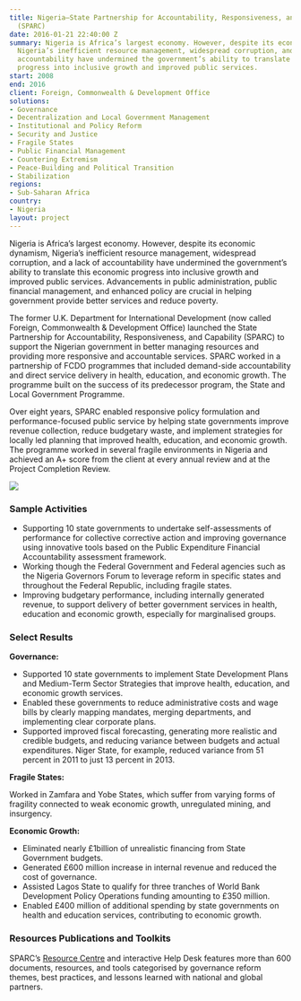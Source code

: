 ```yaml
---
title: Nigeria—State Partnership for Accountability, Responsiveness, and Capability
  (SPARC)
date: 2016-01-21 22:40:00 Z
summary: Nigeria is Africa’s largest economy. However, despite its economic dynamism,
  Nigeria’s inefficient resource management, widespread corruption, and a lack of
  accountability have undermined the government’s ability to translate this economic
  progress into inclusive growth and improved public services.
start: 2008
end: 2016
client: Foreign, Commonwealth & Development Office
solutions:
- Governance
- Decentralization and Local Government Management
- Institutional and Policy Reform
- Security and Justice
- Fragile States
- Public Financial Management
- Countering Extremism
- Peace-Building and Political Transition
- Stabilization
regions:
- Sub-Saharan Africa
country:
- Nigeria
layout: project
---
```


Nigeria is Africa’s largest economy. However, despite its economic dynamism, Nigeria’s inefficient resource management, widespread corruption, and a lack of accountability have undermined the government’s ability to translate this economic progress into inclusive growth and improved public services. Advancements in public administration, public financial management, and enhanced policy are crucial in helping government provide better services and reduce poverty.

The former U.K. Department for International Development (now called Foreign, Commonwealth & Development Office) launched the State Partnership for Accountability, Responsiveness, and Capability (SPARC) to support the Nigerian government in better managing resources and providing more responsive and accountable services. SPARC worked in a partnership of FCDO programmes that included demand-side accountability and direct service delivery in health, education, and economic growth. The programme built on the success of its predecessor program, the State and Local Government Programme. 

Over eight years, SPARC enabled responsive policy formulation and performance-focused public service by helping state governments improve revenue collection, reduce budgetary waste, and implement strategies for locally led planning that improved health, education, and economic growth. The programme worked in several fragile environments in Nigeria and achieved an A+ score from the client at every annual review and at the Project Completion Review.

![](/uploads/SPARCtax.jpg)

### Sample Activities

* Supporting 10 state governments to undertake self-assessments of performance for collective corrective action and improving governance using innovative tools based on the Public Expenditure Financial Accountability assessment framework.
* Working though the Federal Government and Federal agencies such as the Nigeria Governors Forum to leverage reform in specific states and throughout the Federal Republic, including fragile states.
* Improving budgetary performance, including internally generated revenue, to support delivery of better government services in health, education and economic growth, especially for marginalised groups.

### Select Results

**Governance:**

* Supported 10 state governments to implement State Development Plans and Medium-Term Sector Strategies that improve health, education, and economic growth services. 
* Enabled these governments to reduce administrative costs and wage bills by clearly mapping mandates, merging departments, and implementing clear corporate plans. 
* Supported improved fiscal forecasting, generating more realistic and credible budgets, and reducing variance between budgets and actual expenditures. Niger State, for example, reduced variance from 51 percent in 2011 to just 13 percent in 2013. 

**Fragile States:**

Worked in Zamfara and Yobe States, which suffer from varying forms of fragility connected to weak economic growth, unregulated mining, and insurgency.

**Economic Growth:**

* Eliminated nearly £1billion of unrealistic financing from State Government budgets.
* Generated £600 million increase in internal revenue and reduced the cost of governance. 
* Assisted Lagos State to qualify for three tranches of World Bank Development Policy Operations funding amounting to £350 million. 
* Enabled £400 million of additional spending by state governments on health and education services, contributing to economic growth.

### Resources Publications and Toolkits

SPARC’s [Resource Centre](http://www.sparc-nigeria.com/RC/) and interactive Help Desk features more than 600 documents, resources, and tools categorised by governance reform themes, best practices, and lessons learned with national and global partners.